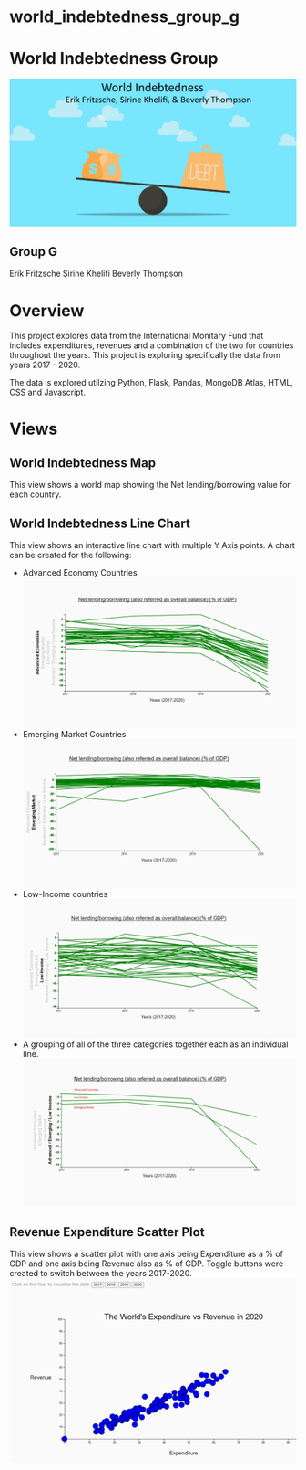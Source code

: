 # world_indebtedness_group_g

# World Indebtedness Group

![Debt](images/consider-debt-consolidatio-project.jpg)

## Group G 
Erik Fritzsche
Sirine Khelifi
Beverly Thompson

# Overview
This project explores data from the International Monitary Fund that includes expenditures, revenues and a combination of the two for countries throughout the years.   This project is exploring specifically the data from years 2017 - 2020.

The data is explored utilzing Python, Flask, Pandas, MongoDB Atlas, HTML, CSS and Javascript.

# Views
## World Indebtedness Map
This view shows a world map showing the Net lending/borrowing value for each country.
## World Indebtedness Line Chart
This view shows an interactive line chart with multiple Y Axis points.   A chart can be created for the following:
* Advanced Economy Countries
![Advanced](images/Advanced_Economies_Line.jpg)
* Emerging Market Countries
![Emerging](images/Emerging_Market_line.jpg)
* Low-Income countries
![Low](images/Low_Income_Line.jpg)
* A grouping of all of the three categories together each as an individual line.
![Groups](images/Group_Line.jpg)


## Revenue Expenditure Scatter Plot
This view shows a scatter plot with one axis being Expenditure  as a % of GDP and one axis being Revenue also as % of GDP. Toggle buttons were created to switch between the years 2017-2020. 
![Scatter](images/Scatter_Plot.PNG)

